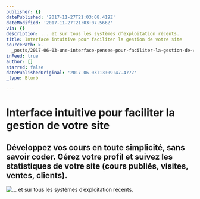 ```yaml
---
publisher: {}
datePublished: '2017-11-27T21:03:08.419Z'
dateModified: '2017-11-27T21:03:07.566Z'
via: {}
description: ... et sur tous les systèmes d’exploitation récents.
title: Interface intuitive pour faciliter la gestion de votre site
sourcePath: >-
  _posts/2017-06-03-une-interface-pensee-pour-faciliter-la-gestion-de-votre-espa.md
inFeed: true
author: []
starred: false
datePublishedOriginal: '2017-06-03T13:09:47.477Z'
_type: Blurb

---
```

# **Interface intuitive pour faciliter la gestion de votre site**

## Développez vos cours en toute simplicité, sans savoir coder. Gérez votre profil et suivez les statistiques de votre site (cours publiés, visites, ventes, clients).
![... et sur tous les systèmes d’exploitation récents.](https://the-grid-user-content.s3-us-west-2.amazonaws.com/e1d11efb-618a-4612-9e04-d4346ed41328.png)